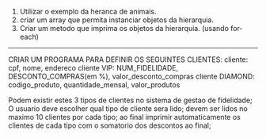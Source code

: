 1. Utilizar o exemplo da heranca de animais.
2. criar um array que permita instanciar objetos da hierarquia.
3. Criar um metodo que imprima os objetos da hierarquia. (usando for-each)

__________________
CRIAR UM PROGRAMA PARA DEFINIR OS SEGUINTES CLIENTES:
cliente: cpf, nome, endereco
cliente VIP: NUM_FIDELIDADE, DESCONTO_COMPRAS(em %), valor_desconto_compras
cliente DIAMOND: codigo_produto, quantidade_mensal, valor_produtos

Podem existir estes 3 tipos de clientes no sistema de gestao de fidelidade;
O usuario deve escolher qual tipo de cliente sera lido;
devem ser lidos no maximo 10 clientes por cada tipo;
ao final imprimir automaticamente os clientes de cada tipo com o somatorio dos descontos ao final;


